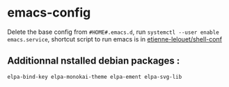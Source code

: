 # emacs-config

Delete the base config from `#HOME#.emacs.d`, run `systemctl --user enable emacs.service`, shortcut script to run emacs is in [etienne-lelouet/shell-conf](github.com/etienne-lelouet/shell-conf)

## Additionnal nstalled debian packages :
```elpa-bind-key elpa-monokai-theme elpa-ement elpa-svg-lib```

